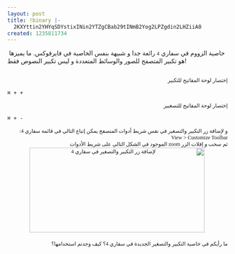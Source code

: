 ```yaml
---
layout: post
title: !binary |-
  2KXYttin2YHYqSDYstixINin2YTZgCBab29tINmB2Yog2LPZgdin2LHZiiA0
created: 1235811734
---
```

&nbsp;خاصية الزووم في سفاري <span style="font: 12.0px Lucida Grande">4</span> رائعة جدا و شبيهة بنفس الخاصية في فايرفوكس. ما يميزها هو تكبير المتصفح للصور والوسائط المتعددة و ليس تكبير النصوص فقط!&nbsp;
<p dir="rtl" style="margin: 0.0px 0.0px 0.0px 0.0px; text-align: right; font: 12.0px Geeza Pro; min-height: 15.0px">&nbsp;</p>
<p dir="rtl" style="margin: 0.0px 0.0px 0.0px 0.0px; text-align: right; font: 12.0px Geeza Pro">إختصار لوحة المفاتيح للتكبير</p>
<div dir="ltr"><code>
⌘ + +
</code>
</div>
<p dir="rtl" style="margin: 0.0px 0.0px 0.0px 0.0px; text-align: right; font: 12.0px Geeza Pro; min-height: 15.0px">&nbsp;</p>
<p dir="rtl" style="margin: 0.0px 0.0px 0.0px 0.0px; text-align: right; font: 12.0px Geeza Pro">إختصار لوحة المفاتيح للتصغيير</p>
<div dir="ltr"><code>
⌘ + -
</code>
</div>
<p dir="rtl" style="margin: 0.0px 0.0px 0.0px 0.0px; text-align: right; font: 12.0px Geeza Pro; min-height: 15.0px">&nbsp;</p>
<p dir="rtl" style="margin: 0.0px 0.0px 0.0px 0.0px; text-align: right; font: 12.0px Geeza Pro">و<span style="font: 12.0px Lucida Grande"> </span>لإضافة زر التكبير والتصغير في نفس شريط أدوات المتصفح يمكن إتباع التالي في قائمة<span style="font: 12.0px Lucida Grande"> </span>سفاري <span style="font: 12.0px Lucida Grande">4</span>:</p>
<p dir="rtl" style="margin: 0.0px 0.0px 0.0px 0.0px; text-align: right; font: 12.0px Lucida Grande">View &gt; Customize Toolbar</p>
<p dir="rtl" style="margin: 0.0px 0.0px 0.0px 0.0px; text-align: right; font: 12.0px Geeza Pro">ثم<span style="font: 12.0px Lucida Grande"> </span>سحب<span style="font: 12.0px Lucida Grande"> </span>و<span style="font: 12.0px Lucida Grande"> </span>إفلات<span style="font: 12.0px Lucida Grande"> </span>الزر<span style="font: 12.0px Lucida Grande"> zoom </span>الموجود<span style="font: 12.0px Lucida Grande"> </span>في<span style="font: 12.0px Lucida Grande"> </span>الشكل<span style="font: 12.0px Lucida Grande"> </span>التالي<span style="font: 12.0px Lucida Grande"> </span>على<span style="font: 12.0px Lucida Grande"> </span>شريط<span style="font: 12.0px Lucida Grande"> </span>الأدوات</p>
<p dir="rtl" style="margin: 0.0px 0.0px 0.0px 0.0px; text-align: center; font: 12.0px Lucida Grande; min-height: 15.0px">&nbsp;<a href="/imagebrowser/view/image/494/_original"><img alt="لإضافة زر التكبير والتصغير في سفاري 4" width="400" height="194" src="/imagebrowser/view/image/494/preview" /><br />
<br type="_moz" />
</a></p>
<p dir="rtl" style="margin: 0.0px 0.0px 0.0px 0.0px; text-align: right; font: 12.0px Geeza Pro">ما<span style="font: 12.0px Lucida Grande"> </span>رأيكم<span style="font: 12.0px Lucida Grande"> </span>في<span style="font: 12.0px Lucida Grande"> </span>خاصية<span style="font: 12.0px Lucida Grande"> </span>التكبير<span style="font: 12.0px Lucida Grande"> </span>والتصغير الجديدة في سفاري <span style="font: 12.0px Lucida Grande">4</span>؟<span style="font: 12.0px Lucida Grande"> </span>كيف<span style="font: 12.0px Lucida Grande"> </span>وجدتم<span style="font: 12.0px Lucida Grande"> </span>استخدامها؟<br />
&nbsp;</p>
<!--break-->
<p>&nbsp;</p>
